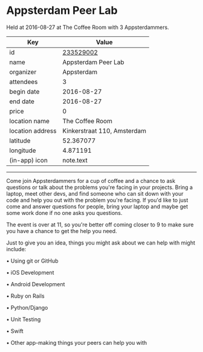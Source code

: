 # Appsterdam Peer Lab
Held at 2016-08-27 at The Coffee Room with 3 Appsterdammers.
        
|Key|Value
|---|---|
|id|[233529002](https://www.meetup.com/appsterdam/events/233529002/)|
|name|Appsterdam Peer Lab|
|organizer|Appsterdam|
|attendees|3|
|begin date|2016-08-27|
|end date|2016-08-27|
|price|0|
|location name|The Coffee Room|
|location address|Kinkerstraat 110, Amsterdam|
|latitude|52.367077|
|longitude|4.871191|
|(in-app) icon|note.text|

---

Come join Appsterdammers for a cup of coffee and a chance to ask questions or talk about the problems you're facing in your projects. Bring a laptop, meet other devs, and find someone who can sit down with your code and help you out with the problem you're facing. If you'd like to just come and answer questions for people, bring your laptop and maybe get some work done if no one asks you questions.

The event is over at 11, so you're better off coming closer to 9 to make sure you have a chance to get the help you need.

Just to give you an idea, things you might ask about we can help with might include:

• Using git or GitHub

• iOS Development

• Android Development

• Ruby on Rails

• Python/Django

• Unit Testing

• Swift

• Other app-making things your peers can help you with


